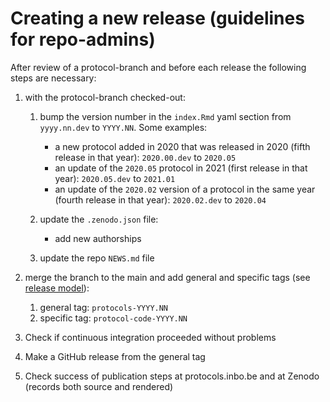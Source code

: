 # Creating a new release (guidelines for repo-admins)

After review of a protocol-branch and before each release the following steps are necessary:

1.  with the protocol-branch checked-out:

    1.  bump the version number in the `index.Rmd` yaml section from `yyyy.nn.dev` to `YYYY.NN`.
        Some examples:

        -   a new protocol added in 2020 that was released in 2020 (fifth release in that year): `2020.00.dev` to `2020.05`
        -   an update of the `2020.05` protocol in 2021 (first release in that year): `2020.05.dev` to `2021.01`
        -   an update of the `2020.02` version of a protocol in the same year (fourth release in that year): `2020.02.dev` to `2020.04`

    2.  update the `.zenodo.json` file:

        -   add new authorships

    3.  update the repo `NEWS.md` file

2.  merge the branch to the main and add general and specific tags (see [release model](README.md#release-model)):

    1.  general tag: `protocols-YYYY.NN`
    2.  specific tag: `protocol-code-YYYY.NN`

3.  Check if continuous integration proceeded without problems

4.  Make a GitHub release from the general tag

5.  Check success of publication steps at protocols.inbo.be and at Zenodo (records both source and rendered)
